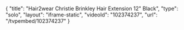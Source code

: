 {
    "title": "Hair2wear Christie Brinkley Hair Extension  12\" Black",
    "type": "solo",
    "layout": "iframe-static",
    "videoId": "102374237",
    "url": "\/tvpembed\/102374237"
}